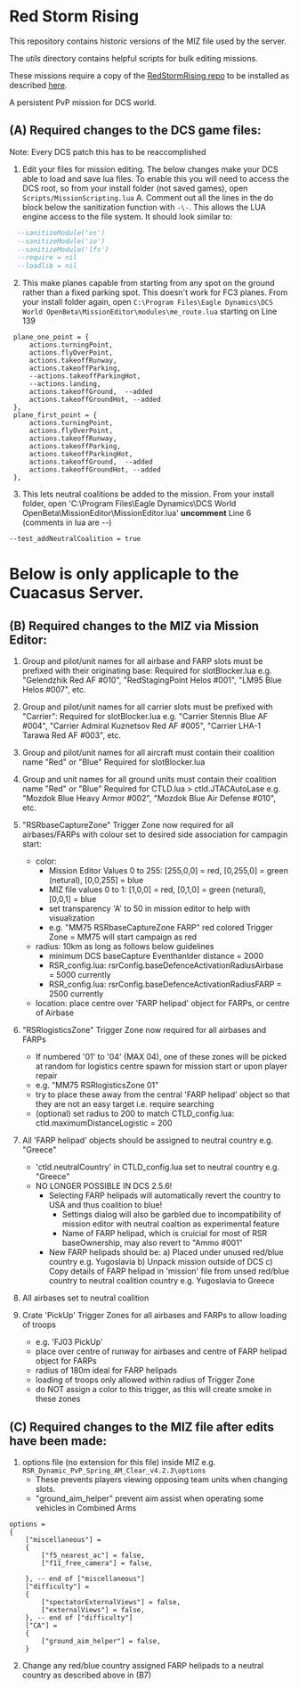 # Red Storm Rising
This repository contains historic versions of the MIZ file used by the server.

The _utils_ directory contains helpful scripts for bulk editing missions.

These missions require a copy of the [RedStormRising repo](https://github.com/ModernColdWar/RedStormRising) to be installed as described [here](https://github.com/ModernColdWar/RedStormRising/blob/master/README.md).

A persistent PvP mission for DCS world.

## (A) Required changes to the DCS game files:

Note: Every DCS patch this has to be reaccomplished

 1. Edit your files for mission editing. The below changes make your DCS able to load and save lua files. To enable this you will need to access the DCS root, so from your install folder (not saved games), open `Scripts/MissionScripting.lua`
 	A. Comment out all the lines in the do block below the sanitization function with `-\-`.  This allows the LUA engine access to 		the file system. It should look similar to:
```lua
  --sanitizeModule('os')
  --sanitizeModule('io')
  --sanitizeModule('lfs')
  --require = nil
  --loadlib = nil
``` 
 2. This make planes capable from starting from any spot on the ground rather than a fixed parking spot. This doesn't work for FC3 planes. From your install folder again, open `C:\Program Files\Eagle Dynamics\DCS World OpenBeta\MissionEditor\modules\me_route.lua` starting on Line 139
	
   ```   
	plane_one_point = {
		actions.turningPoint, 
		actions.flyOverPoint,
		actions.takeoffRunway, 
		actions.takeoffParking,
		--actions.takeoffParkingHot, 
		--actions.landing,
		actions.takeoffGround,	--added 
		actions.takeoffGroundHot, --added
	},
	plane_first_point = {
		actions.turningPoint,
		actions.flyOverPoint,
		actions.takeoffRunway, 
		actions.takeoffParking, 
		actions.takeoffParkingHot, 
		actions.takeoffGround,	--added 
		actions.takeoffGroundHot, --added
	},
 ```
    

3. This lets neutral coalitions be added to the mission. From your install folder, open 'C:\Program Files\Eagle Dynamics\DCS World OpenBeta\MissionEditor\MissionEditor.lua' <b>uncomment</b> Line 6 (comments in lua are --)
	
```
--test_addNeutralCoalition = true
```

# Below is only applicaple to the Cuacasus Server.
## (B) Required changes to the MIZ via Mission Editor:

1. Group and pilot/unit names for all airbase and FARP slots must be prefixed with their originating base:
Required for slotBlocker.lua
e.g. "Gelendzhik Red AF #010", "RedStagingPoint Helos #001", "LM95 Blue Helos #007", etc.

2. Group and pilot/unit names for all carrier slots must be prefixed with "Carrier":
Required for slotBlocker.lua
e.g. "Carrier Stennis Blue AF #004", "Carrier Admiral Kuznetsov Red AF #005", "Carrier LHA-1 Tarawa Red AF #003", etc.

3. Group and pilot/unit names for all aircraft must contain their coalition name "Red" or "Blue"
Required for slotBlocker.lua

4. Group and unit names for all ground units must contain their coalition name "Red" or "Blue"
Required for CTLD.lua > ctld.JTACAutoLase
e.g. "Mozdok Blue Heavy Armor #002", "Mozdok Blue Air Defense #010", etc.

5. "RSRbaseCaptureZone" Trigger Zone now required for all airbases/FARPs with colour set to desired side association for campagin start:
	- color:
		- Mission Editor Values 0 to 255: [255,0,0] = red, [0,255,0] = green (netural), [0,0,255] = blue
		- MIZ file values 0 to 1: [1,0,0] = red, [0,1,0] = green (netural), [0,0,1] = blue
		- set transparency 'A' to 50 in mission editor to help with visualization
		- e.g. "MM75 RSRbaseCaptureZone FARP" red colored Trigger Zone = MM75 will start campaign as red
	- radius: 10km as long as follows below guidelines
		- minimum DCS baseCapture Eventhanlder distance = 2000
		- RSR_config.lua: rsrConfig.baseDefenceActivationRadiusAirbase = 5000 currently
		- RSR_config.lua: rsrConfig.baseDefenceActivationRadiusFARP = 2500 currently
	- location: place centre over 'FARP helipad' object for FARPs, or centre of Airbase

6. "RSRlogisticsZone" Trigger Zone now required for all airbases and FARPs
	- If numbered '01' to '04' (MAX 04), one of these zones will be picked at random for logistics centre spawn for mission start or upon player repair
	- e.g. "MM75 RSRlogisticsZone 01"
	- try to place these away from the central 'FARP helipad' object so that they are not an easy target i.e. require searching
	- (optional) set radius to 200 to match CTLD_config.lua: ctld.maximumDistanceLogistic = 200
	
7. All 'FARP helipad' objects should be assigned to neutral country e.g. "Greece"
	- 'ctld.neutralCountry' in CTLD_config.lua set to neutral country e.g. "Greece"
	- NO LONGER POSSIBLE IN DCS 2.5.6!
		- Selecting FARP helipads will automatically revert the country to USA and thus coalition to blue!
			- Settings dialog will also be garbled due to incompatibility of mission editor with neutral coaltion as experimental feature
			- Name of FARP helipad, which is cruicial for most of RSR baseOwnership, may also revert to "Ammo #001"
		- New FARP helipads should be:
		a) Placed under unused red/blue country e.g. Yugoslavia
		b) Unpack mission outside of DCS
		c) Copy details of FARP helipad in 'mission' file from unsed red/blue country to neutral coalition country e.g. Yugoslavia to Greece

8. All airbases set to neutral coalition

9. Crate 'PickUp' Trigger Zones for all airbases and FARPs to allow loading of troops
	- e.g. 'FJ03 PickUp'
	- place over centre of runway for airbases and centre of FARP helipad object for FARPs
	- radius of 180m ideal for FARP helipads
	- loading of troops only allowed within radius of Trigger Zone
	- do NOT assign a color to this trigger, as this will create smoke in these zones

## (C) Required changes to the MIZ file after edits have been made:

1. options file (no extension for this file) inside MIZ e.g. `RSR_Dynamic_PvP_Spring_AM_Clear_v4.2.3\options`
	- These prevents players viewing opposing team units when changing slots.
	- "ground_aim_helper" prevent aim assist when operating some vehicles in Combined Arms
```
options = 
{
    ["miscellaneous"] = 
    {
        ["f5_nearest_ac"] = false,
        ["f11_free_camera"] = false,

    }, -- end of ["miscellaneous"]
    ["difficulty"] = 
    {
        ["spectatorExternalViews"] = false,
        ["externalViews"] = false,
    }, -- end of ["difficulty"]
	["CA"] =
	{
		["ground_aim_helper"] = false,
	}
```

2. Change any red/blue country assigned FARP helipads to a neutral country as described above in (B7)	
